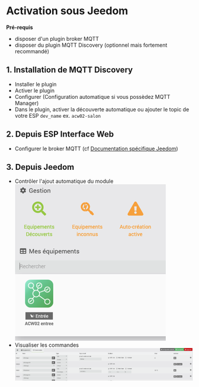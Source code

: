 # Activation sous Jeedom

**Pré-requis**
* disposer d'un plugin broker MQTT
* disposer du plugin MQTT Discovery (optionnel mais fortement recommandé)

## 1. Installation de MQTT Discovery
* Installer le plugin
* Activer le plugin
* Configurer (Configuration automatique si vous possèdez MQTT Manager)
* Dans le plugin, activer la découverte automatique ou ajouter le topic de votre ESP `dev_name` ex. `acw02-salon`

## 2. Depuis ESP Interface Web
* Configurer le broker MQTT (cf [Documentation spécifique Jeedom](https://github.com/devildant/acw02_esphome/blob/main/docs/interface_details.md#-optional-mqtt-only-without-esphome-ha-integration-ex-not-connect-to-ha-with-esphome-or-jeedom))

## 3. Depuis Jeedom
* Contrôler l'ajout automatique du module
    ![jeedom](images/jeedom/jeedom-discovery.png)
* Visualiser les commandes
    ![jeedom](images/jeedom/jeedom-commands.png)